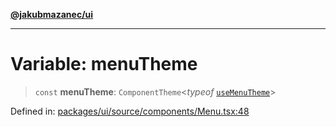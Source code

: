 [**@jakubmazanec/ui**](../README.md)

---

# Variable: menuTheme

> `const` **menuTheme**: `ComponentTheme`\<_typeof_ [`useMenuTheme`](../functions/useMenuTheme.md)\>

Defined in:
[packages/ui/source/components/Menu.tsx:48](https://github.com/jakubmazanec/tools/blob/90a5050fae768000bb00b2044438762c3c8c0f98/packages/ui/source/components/Menu.tsx#L48)
